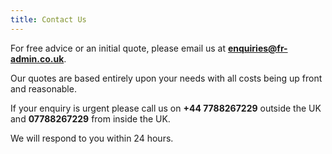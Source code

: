 ```yaml
---
title: Contact Us
---
```


For free advice or an initial quote, please email us at **enquiries@fr-admin.co.uk**.

Our quotes are based entirely upon your needs with all costs being up front and reasonable. 

If your enquiry is urgent please call us on **+44 7788267229** outside the UK and **07788267229** from inside the UK. 

We will respond to you within 24 hours. 

